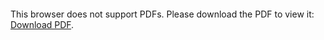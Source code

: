 <object data="christ-in-song/CIS1908pdfs/180.pdf" type="application/pdf" width="100%" height="1024px">
    <embed src="christ-in-song/CIS1908pdfs/180.pdf">
        <p>This browser does not support PDFs. Please download the PDF to view it: <a href="christ-in-song/CIS1908pdfs/180.pdf">Download PDF</a>.</p>
    </embed>
</object>
